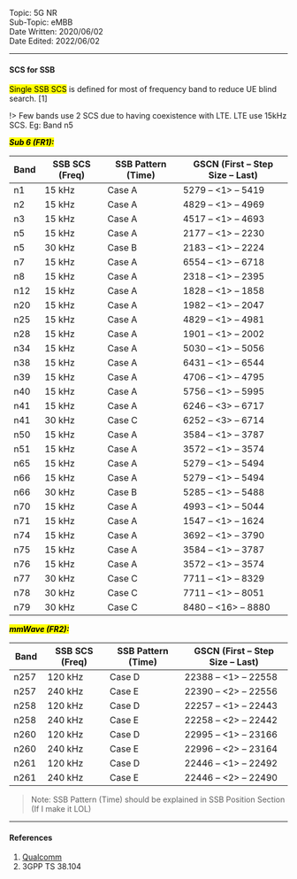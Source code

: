 Topic: 5G NR<br>
Sub-Topic: eMBB<br>
Date Written: 2020/06/02<br>
Date Edited: 2022/06/02<br>

---

#### SCS for SSB

<mark>Single SSB SCS</mark> is defined for most of frequency band to reduce UE blind search. [1]

!> Few bands use 2 SCS due to having coexistence with LTE. LTE use 15kHz SCS. Eg: Band n5

***<mark>Sub 6 (FR1):</mark>***

| Band | SSB SCS (Freq) | SSB Pattern (Time) | GSCN (First – Step Size – Last) |
|------|----------------|--------------------|---------------------------------|
| n1   | 15 kHz         | Case A             | 5279 – <1> – 5419               |
| n2   | 15 kHz         | Case A             | 4829 – <1> – 4969               |
| n3   | 15 kHz         | Case A             | 4517 – <1> – 4693               |
| n5   | 15 kHz         | Case A             | 2177 – <1> – 2230               |
| n5   | 30 kHz         | Case B             | 2183 – <1> – 2224               |
| n7   | 15 kHz         | Case A             | 6554 – <1> – 6718               |
| n8   | 15 kHz         | Case A             | 2318 – <1> – 2395               |
| n12  | 15 kHz         | Case A             | 1828 – <1> – 1858               |
| n20  | 15 kHz         | Case A             | 1982 – <1> – 2047               |
| n25  | 15 kHz         | Case A             | 4829 – <1> – 4981               |
| n28  | 15 kHz         | Case A             | 1901 – <1> – 2002               |
| n34  | 15 kHz         | Case A             | 5030 – <1> – 5056               |
| n38  | 15 kHz         | Case A             | 6431 – <1> – 6544               |
| n39  | 15 kHz         | Case A             | 4706 – <1> – 4795               |
| n40  | 15 kHz         | Case A             | 5756 – <1> – 5995               |
| n41  | 15 kHz         | Case A             | 6246 – <3> – 6717               |
| n41  | 30 kHz         | Case C             | 6252 – <3> – 6714               |
| n50  | 15 kHz         | Case A             | 3584 – <1> – 3787               |
| n51  | 15 kHz         | Case A             | 3572 – <1> – 3574               |
| n65  | 15 kHz         | Case A             | 5279 – <1> – 5494               |
| n66  | 15 kHz         | Case A             | 5279 – <1> – 5494               |
| n66  | 30 kHz         | Case B             | 5285 – <1> – 5488               |
| n70  | 15 kHz         | Case A             | 4993 – <1> – 5044               |
| n71  | 15 kHz         | Case A             | 1547 – <1> – 1624               |
| n74  | 15 kHz         | Case A             | 3692 – <1> – 3790               |
| n75  | 15 kHz         | Case A             | 3584 – <1> – 3787               |
| n76  | 15 kHz         | Case A             | 3572 – <1> – 3574               |
| n77  | 30 kHz         | Case C             | 7711 – <1> – 8329               |
| n78  | 30 kHz         | Case C             | 7711 – <1> – 8051               |
| n79  | 30 kHz         | Case C             | 8480 – <16> – 8880              |


***<mark>mmWave (FR2):</mark>***

| Band  | SSB SCS (Freq) | SSB Pattern (Time) | GSCN (First – Step Size – Last) |
|-------|----------------|--------------------|---------------------------------|
| n257  | 120 kHz        | Case D             | 22388 – <1> – 22558             |
| n257  | 240 kHz        | Case E             | 22390 – <2> – 22556             |
| n258  | 120 kHz        | Case D             | 22257 – <1> – 22443             |
| n258  | 240 kHz        | Case E             | 22258 – <2> – 22442             |
| n260  | 120 kHz        | Case D             | 22995 – <1> – 23166             |
| n260  | 240 kHz        | Case E             | 22996 – <2> – 23164             |
| n261  | 120 kHz        | Case D             | 22446 – <1> – 22492             |
| n261  | 240 kHz        | Case E             | 22446 – <2> – 22490             |

> Note: SSB Pattern (Time) should be explained in SSB Position Section (If I make it LOL)

---

#### References

1. [Qualcomm](https://www.qualcommwirelessacademy.com/)
2. 3GPP TS 38.104